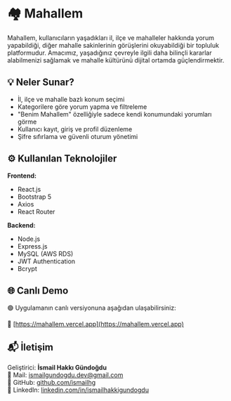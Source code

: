 # 🏘️ Mahallem

Mahallem, kullanıcıların yaşadıkları il, ilçe ve mahalleler hakkında yorum yapabildiği, diğer mahalle sakinlerinin görüşlerini okuyabildiği bir topluluk platformudur. Amacımız, yaşadığınız çevreyle ilgili daha bilinçli kararlar alabilmenizi sağlamak ve mahalle kültürünü dijital ortamda güçlendirmektir.

## 💡 Neler Sunar?

- İl, ilçe ve mahalle bazlı konum seçimi
- Kategorilere göre yorum yapma ve filtreleme
- "Benim Mahallem" özelliğiyle sadece kendi konumundaki yorumları görme
- Kullanıcı kayıt, giriş ve profil düzenleme
- Şifre sıfırlama ve güvenli oturum yönetimi

## ⚙️ Kullanılan Teknolojiler

**Frontend:**

- React.js
- Bootstrap 5
- Axios
- React Router

**Backend:**

- Node.js
- Express.js
- MySQL (AWS RDS)
- JWT Authentication
- Bcrypt

## 🌐 Canlı Demo

🟢 Uygulamanın canlı versiyonuna aşağıdan ulaşabilirsiniz:

🔗 [https://mahallem.vercel.app](https://mahallem.vercel.app)

## 📬 İletişim

Geliştirici: **İsmail Hakkı Gündoğdu**  
📧 Mail: ismailgundogdu.dev@gmail.com  
💼 GitHub: [github.com/ismailhg](https://github.com/ismailhg)  
🔗 LinkedIn: [linkedin.com/in/ismailhakkigundogdu](https://linkedin.com/in/ismailhakkigundogdy)
